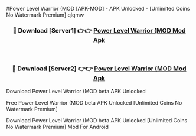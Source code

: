 #Power Level Warrior (MOD [APK-MOD] - APK Unlocked - [Unlimited Coins No Watermark Premium] qlqmw



<div align="center">

<h3>🔴 Download [Server1] 👉👉 <a href="https://momento.my/?title=Power_Level_Warrior_(MOD">Power Level Warrior (MOD Mod Apk</a></h3><br>

<h3>🔴 Download [Server2] 👉👉 <a href="https://momento.my/?title=Power_Level_Warrior_(MOD">Power Level Warrior (MOD Mod Apk</a></h3>
</div>



Download Power Level Warrior (MOD beta APK Unlocked

Free Power Level Warrior (MOD beta APK Unlocked [Unlimited Coins No Watermark Premium]

Download Power Level Warrior (MOD beta APK Unlocked [Unlimited Coins No Watermark Premium] Mod For Android
